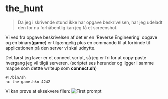 # the_hunt
> Da jeg i skrivende stund ikke har opgave beskrivelsen, har jeg udeladt den for nu forhåbentlig kan jeg få et screenshot.

Vi ved fra opgave beskrivelsen af det er en 'Reverse Engineering' opgave og en binary(**game**) er tilgængelig plus en commando til at forbinde til applicationen på den server vi skal udnytte. 

Det først jeg laver er et connect script, så jeg er fri for at copy-paste hvergang jeg vil tilgå serveren.
(scriptet ses herunder og ligger i samme mappe som dettte writeup som **connect.sh**)

    #!/bin/sh
    nc the-game.hkn 4242

Vi kan prøve at eksekvere filen:
![First prompt](../images/the_game.png)